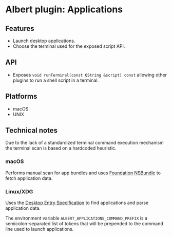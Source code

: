 # Albert plugin: Applications

## Features

- Launch desktop applications.
- Choose the terminal used for the exposed script API.

## API

- Exposes `void runTerminal(const QString &script) const` allowing other plugins to run a 
  shell script in a terminal.

## Platforms

- macOS
- UNIX

## Technical notes

Due to the lack of a standardized terminal command execution mechanism the terminal scan is based on
a hardcoded heuristic. 

### macOS

Performs manual scan for app bundles and uses [Foundation NSBundle][foundation-nsbundle] to fetch 
application data.

### Linux/XDG

Uses the [Desktop Entry Specification][destop-entry-spec] to find applications and parse application
data.

The environment variable `ALBERT_APPLICATIONS_COMMAND_PREFIX` is a semicolon-separated list of 
tokens that will be prepended to the command line used to launch applications.

[foundation-nsbundle]: https://developer.apple.com/documentation/foundation/bundle
[destop-entry-spec]: https://specifications.freedesktop.org/desktop-entry-spec/latest/
